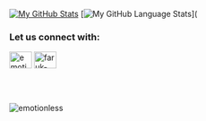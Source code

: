 
<!--
**emotionless/emotionless** is a ✨ _special_ ✨ repository because its `README.md` (this file) appears on your GitHub profile.

Here are some ideas to get you started:

- 🔭 I’m currently working on ...
- 🌱 I’m currently learning ...
- 👯 I’m looking to collaborate on ...
- 🤔 I’m looking for help with ...
- 💬 Ask me about ...
- 📫 How to reach me: ...
- 😄 Pronouns: ...
- ⚡ Fun fact: ...
-->


[![My GitHub Stats](https://github-readme-stats.vercel.app/api/?username=emotionless&count_private=true&theme=tokyonight&showicons=true)]()
[![My GitHub Language Stats](https://github-readme-stats.vercel.app/api/top-langs/?username=emotionless&langs_count=5&theme=tokyonight)](

<h3 align="left">Let us connect with:</h3>

<p align="left">
<a href="https://linkedin.com/in/emotionless" target="blank"><img align="center" src="https://raw.githubusercontent.com/rahuldkjain/github-profile-readme-generator/master/src/images/icons/Social/linked-in-alt.svg" alt="emotionless" height="30" width="40" /></a>
<a href="https://stackoverflow.com/users/10829805/faruk-hossain" target="blank"><img align="center" src="https://upload.wikimedia.org/wikipedia/commons/e/ef/Stack_Overflow_icon.svg" alt="faruk-hossain" height="30" width="40" /></a>
</p>
  
</br>
</br>

<p align="left"> <img src="https://komarev.com/ghpvc/?username=emotionless&label=Profile%20views&color=0e75b6&style=flat" alt="emotionless" /> </p>

